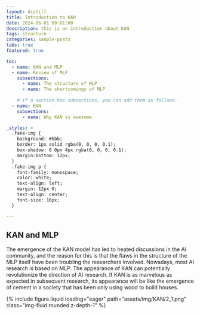 ```yaml
---
layout: distill
title: Introduction to KAN
date: 2024-06-01 00:01:00
description: this is an introduction about KAN
tags: structure 
categories: sample-posts
tabs: true
featured: true

toc:
  - name: KAN and MLP
  - name: Review of MLP
    subsections:
      - name: The structure of MLP
      - name: The shortcomings of MLP
    
    # if a section has subsections, you can add them as follows:
  - name: KAN
    subsections:
      - name: Why KAN is awesome

_styles: >
  .fake-img {
    background: #bbb;
    border: 1px solid rgba(0, 0, 0, 0.1);
    box-shadow: 0 0px 4px rgba(0, 0, 0, 0.1);
    margin-bottom: 12px;
  }
  .fake-img p {
    font-family: monospace;
    color: white;
    text-align: left;
    margin: 12px 0;
    text-align: center;
    font-size: 16px;
  }

---
```


## KAN and MLP

The emergence of the KAN model has led to heated discussions in the AI community, and the reason for this is that the flaws in the structure of the MLP itself have been troubling the researchers involved. Nowadays, most AI research is based on MLP. The appearance of KAN can potentially revolutionize the direction of AI research. If KAN is as marvelous as expected in subsequent research, its appearance will be like the emergence of cement in a society that has been only using wood to build houses.


<div class="row mt-3">
    <div class="col-sm mt-3 mt-md-0">
        {% include figure.liquid loading="eager" path="assets/img/KAN/2_1.png" class="img-fluid rounded z-depth-1" %}
    </div>
</div>
